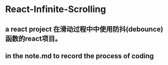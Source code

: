 # React-Infinite-Scrolling
## a react project 在滑动过程中中使用防抖(debounce)函数的react项目。
## in the note.md to record the process of coding
